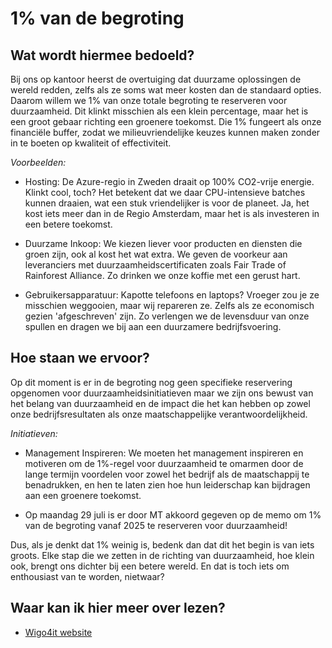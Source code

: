 # 1% van de begroting

## Wat wordt hiermee bedoeld?
Bij ons op kantoor heerst de overtuiging dat duurzame oplossingen de wereld redden, zelfs als ze soms wat meer kosten dan de standaard opties. Daarom willem we 1% van onze totale begroting te reserveren voor duurzaamheid. Dit klinkt misschien als een klein percentage, maar het is een groot gebaar richting een groenere toekomst. Die 1% fungeert als onze financiële buffer, zodat we milieuvriendelijke keuzes kunnen maken zonder in te boeten op kwaliteit of effectiviteit.

*Voorbeelden:*
- Hosting: De Azure-regio in Zweden draait op 100% CO2-vrije energie. Klinkt cool, toch? Het betekent dat we daar CPU-intensieve batches kunnen draaien, wat een stuk vriendelijker is voor de planeet. Ja, het kost iets meer dan in de Regio Amsterdam, maar het is als investeren in een betere toekomst.

- Duurzame Inkoop: We kiezen liever voor producten en diensten die groen zijn, ook al kost het wat extra. We geven de voorkeur aan leveranciers met duurzaamheidscertificaten zoals Fair Trade of Rainforest Alliance. Zo drinken we onze koffie met een gerust hart.

- Gebruikersapparatuur: Kapotte telefoons en laptops? Vroeger zou je ze misschien weggooien, maar wij repareren ze. Zelfs als ze economisch gezien 'afgeschreven' zijn. Zo verlengen we de levensduur van onze spullen en dragen we bij aan een duurzamere bedrijfsvoering.

## Hoe staan we ervoor?
Op dit moment is er in de begroting nog geen specifieke reservering opgenomen voor duurzaamheidsinitiatieven maar we zijn ons bewust van het belang van duurzaamheid en de impact die het kan hebben op zowel onze bedrijfsresultaten als onze maatschappelijke verantwoordelijkheid.

*Initiatieven:*
- Management Inspireren: We moeten het management inspireren en motiveren om de 1%-regel voor duurzaamheid te omarmen door de lange termijn voordelen voor zowel het bedrijf als de maatschappij te benadrukken, en hen te laten zien hoe hun leiderschap kan bijdragen aan een groenere toekomst.

- Op maandag 29 juli is er door MT akkoord gegeven op de memo om 1% van de begroting vanaf 2025 te reserveren voor duurzaamheid!

Dus, als je denkt dat 1% weinig is, bedenk dan dat dit het begin is van iets groots. Elke stap die we zetten in de richting van duurzaamheid, hoe klein ook, brengt ons dichter bij een betere wereld. En dat is toch iets om enthousiast van te worden, nietwaar?

## Waar kan ik hier meer over lezen?
- <a href="https://www.wigo4it.nl/?utm=duurzaamheidsradar">Wigo4it website</a>







